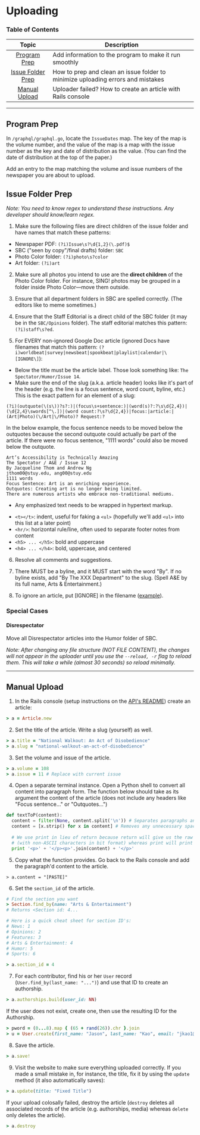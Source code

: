 # Uploading

### Table of Contents
Topic | Description
:---:| ---
[Program Prep](#program-prep) | Add information to the program to make it run smoothly
[Issue Folder Prep](#issue-folder-prep) | How to prep and clean an issue folder to minimize uploading errors and mistakes
[Manual Upload](#manual-upload) | Uploader failed? How to create an article with Rails console

------

## Program Prep

In `/graphql/graphql.go`, locate the `IssueDates` map. The key of the map is the volume number, and the value of the map is a map with the issue number as the key and date of distribution as the value. (You can find the date of distribution at the top of the paper.)

Add an entry to the map matching the volume and issue numbers of the newspaper you are about to upload.

## Issue Folder Prep

_Note: You need to know regex to understand these instructions. Any developer should know/learn regex._

1. Make sure the following files are direct children of the issue folder and have names that match these patterns:
- Newspaper PDF: `(?i)Issue\s?\d{1,2}(\.pdf)$`
- SBC ("seen by copy"/final drafts) folder: `SBC`
- Photo Color folder: `(?i)photo\s?color`
- Art folder: `(?i)art`

2. Make sure all photos you intend to use are the **direct children** of the Photo Color folder. For instance, SING! photos may be grouped in a folder inside Photo Color—move them outside.

3. Ensure that all department folders in SBC are spelled correctly. (The editors like to meme sometimes.)

4. Ensure that the Staff Editorial is a direct child of the SBC folder (it may be in the `SBC/Opinions` folder). The staff editorial matches this pattern: `(?i)staff\s?ed`.

5. For EVERY non-ignored Google Doc article (ignored Docs have filenames that match this pattern: `(?i)worldbeat|survey|newsbeat|spookbeat|playlist|calendar|\[IGNORE\]`):
- Below the title must be the article label. Those look something like: `The Spectator/Humor/Issue 14`.
- Make sure the end of the slug (a.k.a. article header) looks like it's part of the header (e.g. the line is a focus sentence, word count, byline, etc.) This is the exact pattern for an element of a slug:
```
(?i)(outquote(\(s\))?s?:)|(focus\s+sentence:)|(word(s)?:?\s\d{2,4})|(\d{2,4}\swords[^\.])|(word count:?\s?\d{2,4})|focus:|article:|(Art|Photo)(\/Art|\/Photo)? Request:?
```
In the below example, the focus sentence needs to be moved below the outquotes because the second outquote could actually be part of the article. If there were no focus sentence, "1111 words" could also be moved below the outquote.
```
Art’s Accessibility is Technically Amazing
The Spectator / A&E / Issue 12
By Jacqueline Thom and Andrew Ng
jthom00@stuy.edu, ang00@stuy.edu
1111 words
Focus Sentence: Art is an enriching experience.
Outquotes: Creating art is no longer being limited.
There are numerous artists who embrace non-traditional mediums.
```
-  Any emphasized text needs to be wrapped in hypertext markup.
  * `<t></t>`: indent, useful for faking a `<ul>` (hopefully we'll add `<ul>` into this list at a later point)
  * `<hr/>`: horizontal rule/line, often used to separate footer notes from content
  * `<h5> ... </h5>`: bold and uppercase
  * `<h4> ... </h4>`: bold, uppercase, and centered
 
6. Resolve all comments and suggestions.

7. There MUST be a byline, and it MUST start with the word "By". If no byline exists, add "By The XXX Department" to the slug. (Spell A&E by its full name, Arts & Entertainment.)

8. To ignore an article, put [IGNORE] in the filename ([example](https://docs.google.com/document/d/1Mxiiiq6KShSGRP446Hnvhh6U1Q0Rkz9CMnUVEXLoeO8/edit?usp=sharing)).

### Special Cases

#### Disrespectator

Move all Disrespectator articles into the Humor folder of SBC.

_Note: After changing any file structure (NOT FILE CONTENT), the changes will not appear in the uploader until you use the `--reload, -r` flag to reload them. This will take a while (almost 30 seconds) so reload minimally._

------

## Manual Upload

1. In the Rails console (setup instructions on the [API's README](https://github.com/stuyspec/stuy-spec-api)) create an article:
```rb
> a = Article.new
```

2. Set the title of the article. Write a slug (yourself) as well.
```rb
> a.title = "National Walkout: An Act of Disobedience"
> a.slug = "national-walkout-an-act-of-disobedience"
```

3. Set the volume and issue of the article.
```rb
> a.volume = 108
> a.issue = 11 # Replace with current issue
```

4. Open a separate terminal instance. Open a Python shell to convert all content into paragraph form. The function below should take as its argument the content of the article (does not include any headers like "Focus sentence..." or "Outquotes...")
```py
def textToP(content):  
  content = filter(None, content.split('\n')) # Separates paragraphs and removes all empty lines  
  content = [x.strip() for x in content] # Removes any unnecessary spaces in paragraphs
 
  # We use print in lieu of return because return will give us the raw string 
  # (with non-ASCII characters in bit format) whereas print will print unicode.
  print '<p>' + '</p><p>'.join(content) + '</p>'
```

5. Copy what the function provides. Go back to the Rails console and add the paragraph'd content to the article.
```
> a.content = "[PASTE]"
```

6. Set the `section_id` of the article.
```rb
# Find the section you want
> Section.find_by(name: "Arts & Entertainment")
# Returns <Section id: 4...

# Here is a quick cheat sheet for section ID's:
# News: 1
# Opinions: 2
# Features: 3
# Arts & Entertainment: 4
# Humor: 5
# Sports: 6

> a.section_id = 4
```

7. For each contributor, find his or her `User` record (`User.find_by(last_name: "...")`) and use that ID to create an authorship.
```rb
> a.authorships.build(user_id: NN)
```

If the user does not exist, create one, then use the resulting ID for the Authorship.
```rb
> pword = (0...8).map { (65 + rand(26)).chr }.join
> u = User.create(first_name: "Jason", last_name: "Kao", email: "jkao1@stuy.edu", password: "pword", password_confirmation: "pword")
```

8. Save the article.
```rb
> a.save!
```

9. Visit the website to make sure everything uploaded correctly. If you made a small mistake in, for instance, the title, fix it by using the `update` method (it also automatically saves):
```rb
> a.update(title: "Fixed Title")
```

If your upload colosally failed, destroy the article (`destroy` deletes all associated records of the article (e.g. authorships, media) whereas `delete` only deletes the article).
```rb
> a.destroy
```
